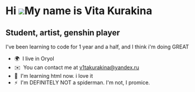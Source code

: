 Hi ![](https://user-images.githubusercontent.com/18350557/176309783-0785949b-9127-417c-8b55-ab5a4333674e.gif)My name is Vita Kurakina
=====================================================================================================================================

Student, artist, genshin player
-------------------------------

I've been learning to code for 1 year and a half, and I think i'm doing GREAT

* 🌍  I live in Oryol
* ✉️  You can contact me at [v1takurakina@yandex.ru](mailto:v1takurakina@yandex.ru)
* 🧠  I'm learning html now. i love it
* ⚡  I'm DEFINITELY NOT a spiderman. I'm not, I promice.
